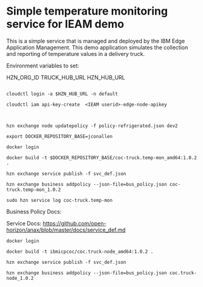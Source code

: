 # Simple temperature monitoring service for IEAM demo

This is a simple service that is managed and deployed by the 
IBM Edge Application Management.  This demo application simulates 
the collection and reporting of temperature values in a delivery 
truck.

Environment variables to set:

HZN_ORG_ID
TRUCK_HUB_URL
HZN_HUB_URL



```

cloudctl login -a $HZN_HUB_URL -n default

cloudctl iam api-key-create  <IEAM userid>-edge-node-apikey 



hzn exchange node updatepolicy -f policy-refrigerated.json dev2

export DOCKER_REPOSITORY_BASE=jconallen

docker login 

docker build -t $DOCKER_REPOSITORY_BASE/coc-truck.temp-mon_amd64:1.0.2 .

hzn exchange service publish -f svc_def.json

hzn exchange business addpolicy --json-file=bus_policy.json coc-truck.temp-mon_1.0.2

sudo hzn service log coc-truck.temp-mon 

```

Business Policy Docs: 

Service Docs: https://github.com/open-horizon/anax/blob/master/docs/service_def.md

```
docker login 

docker build -t ibmicpcoc/coc.truck-node_amd64:1.0.2 .

hzn exchange service publish -f svc_def.json

hzn exchange business addpolicy --json-file=bus_policy.json coc.truck-node_1.0.2


```